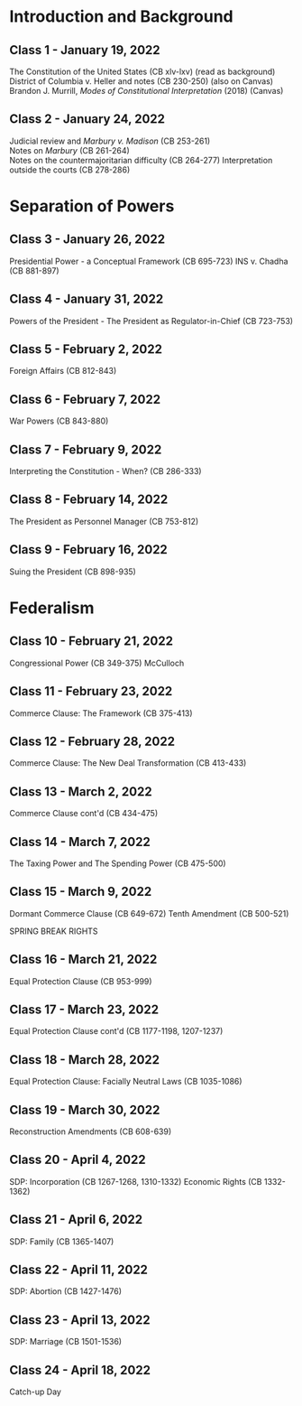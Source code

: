 # Introduction and Background

## Class 1 - January 19, 2022
The Constitution of the United States (CB xlv-lxv) (read as background)  
District of Columbia v. Heller and notes (CB 230-250) (also on Canvas)  
Brandon J. Murrill, _Modes of Constitutional Interpretation_ (2018) (Canvas)

## Class 2 - January 24, 2022
Judicial review and _Marbury v. Madison_ (CB 253-261)  
Notes on _Marbury_ (CB 261-264)  
Notes on the countermajoritarian difficulty (CB 264-277)
Interpretation outside the courts (CB 278-286)  

# Separation of Powers

## Class 3 - January 26, 2022
Presidential Power - a Conceptual Framework (CB 695-723)
INS v. Chadha (CB 881-897)

## Class 4 - January 31, 2022
Powers of the President - The President as Regulator-in-Chief (CB 723-753)

## Class 5 - February 2, 2022
Foreign Affairs (CB 812-843)

## Class 6 - February 7, 2022
War Powers (CB 843-880)

## Class 7 - February 9, 2022
Interpreting the Constitution - When? (CB 286-333)

## Class 8 - February 14, 2022
The President as Personnel Manager (CB 753-812)

## Class 9 - February 16, 2022
Suing the President (CB 898-935)

# Federalism

## Class 10 - February 21, 2022
Congressional Power (CB 349-375)
McCulloch

## Class 11 - February 23, 2022
Commerce Clause: The Framework (CB 375-413)

## Class 12 - February 28, 2022
Commerce Clause: The New Deal Transformation (CB 413-433)

## Class 13 - March 2, 2022
Commerce Clause cont'd (CB 434-475)
## Class 14 - March 7, 2022
The Taxing Power and The Spending Power (CB 475-500)
## Class 15 - March 9, 2022
Dormant Commerce Clause (CB 649-672)
Tenth Amendment (CB 500-521)

SPRING BREAK
RIGHTS
## Class 16 - March 21, 2022
Equal Protection Clause (CB 953-999)

## Class 17 - March 23, 2022
Equal Protection Clause cont'd (CB 1177-1198, 1207-1237)

## Class 18 - March 28, 2022
Equal Protection Clause: Facially Neutral Laws (CB 1035-1086)

## Class 19 - March 30, 2022
Reconstruction Amendments (CB 608-639)

## Class 20 - April 4, 2022
SDP: Incorporation (CB 1267-1268, 1310-1332)
Economic Rights (CB 1332-1362)

## Class 21 - April 6, 2022
SDP: Family (CB 1365-1407)

## Class 22 - April 11, 2022
SDP: Abortion (CB 1427-1476)

## Class 23 - April 13, 2022
SDP: Marriage (CB 1501-1536)

## Class 24 - April 18, 2022
Catch-up Day
